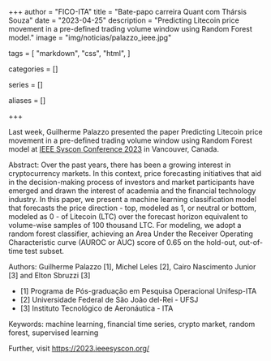 +++
author = "FICO-ITA"
title = "Bate-papo carreira Quant com Thársis Souza"
date = "2023-04-25"
description = "Predicting Litecoin price movement in a pre-defined trading volume window using Random Forest model."
image = "img/noticias/palazzo_ieee.jpg"

tags = [
    "markdown",
    "css",
    "html",
]

categories = []

series = []

aliases = []

+++

Last week, Guilherme Palazzo presented the paper Predicting Litecoin price movement in a pre-defined trading volume window using Random Forest model at [IEEE Syscon Conference 2023](https://2023.ieeesyscon.org/) in Vancouver, Canada.

Abstract: Over the past years, there has been a growing interest in cryptocurrency markets. In this context, price forecasting initiatives that aid in the decision-making process of investors and market participants have emerged and drawn the interest of academia and the financial technology industry. In this paper, we present a machine learning classification model that forecasts the price direction - top, modeled as 1, or neutral or bottom, modeled as 0 - of Litecoin (LTC) over the forecast horizon equivalent to volume-wise samples of 100 thousand LTC. For modeling, we adopt a random forest classifier, achieving an Area Under the Receiver Operating Characteristic curve (AUROC or AUC) score of 0.65 on the hold-out, out-of-time test subset.

Authors: Guilherme Palazzo [1], Michel Leles [2], Cairo Nascimento Junior [3] and Elton Sbruzzi [3]

- [1] Programa de Pós-graduação em Pesquisa Operacional Unifesp-ITA
- [2] Universidade Federal de São João del-Rei - UFSJ
- [3] Instituto Tecnológico de Aeronáutica - ITA 


Keywords: machine learning, financial time series, crypto market, random forest, supervised learning

Further, visit https://2023.ieeesyscon.org/